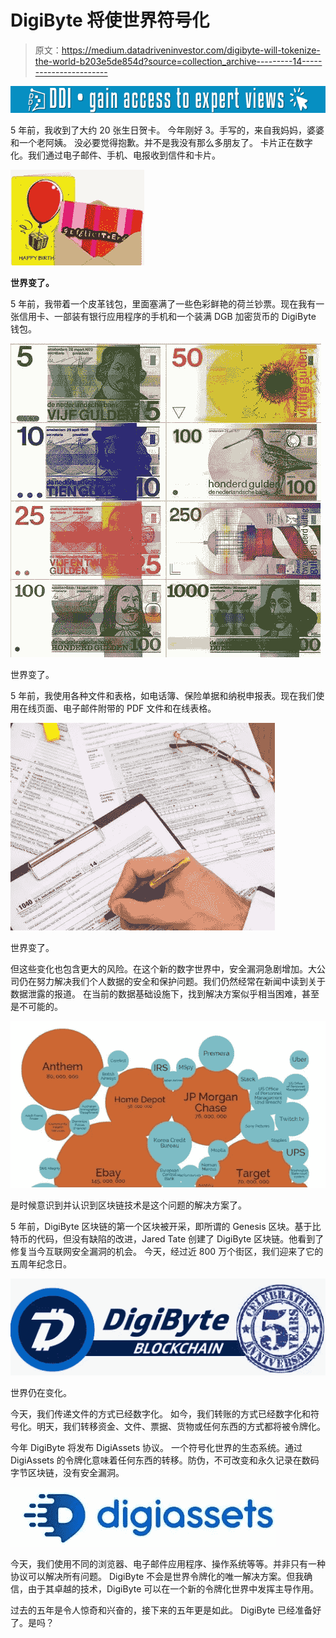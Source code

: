 # DigiByte 将使世界符号化

> 原文：<https://medium.datadriveninvestor.com/digibyte-will-tokenize-the-world-b203e5de854d?source=collection_archive---------14----------------------->

[![](img/fe253c6edadb8854646a76a0e27f85f0.png)](http://www.track.datadriveninvestor.com/1B9E)

5 年前，我收到了大约 20 张生日贺卡。
今年刚好 3。手写的，来自我妈妈，婆婆和一个老阿姨。
没必要觉得抱歉。并不是我没有那么多朋友了。
卡片正在数字化。我们通过电子邮件、手机、电报收到信件和卡片。

![](img/ac90812641340eefc04f3533f51630d2.png)

**世界变了。**

5 年前，我带着一个皮革钱包，里面塞满了一些色彩鲜艳的荷兰钞票。现在我有一张信用卡、一部装有银行应用程序的手机和一个装满 DGB 加密货币的 DigiByte 钱包。

![](img/648c5151a0a6df7a6f3a9cc6ddb6e26b.png)

世界变了。

5 年前，我使用各种文件和表格，如电话簿、保险单据和纳税申报表。现在我们使用在线页面、电子邮件附带的 PDF 文件和在线表格。

![](img/6972269415598a9766ba34b393040178.png)

世界变了。

但这些变化也包含更大的风险。在这个新的数字世界中，安全漏洞急剧增加。大公司仍在努力解决我们个人数据的安全和保护问题。我们仍然经常在新闻中读到关于数据泄露的报道。
在当前的数据基础设施下，找到解决方案似乎相当困难，甚至是不可能的。

![](img/bf22ef65b44308fd54007c0a7cb02c81.png)

是时候意识到并认识到区块链技术是这个问题的解决方案了。

5 年前，DigiByte 区块链的第一个区块被开采，即所谓的 Genesis 区块。基于比特币的代码，但没有缺陷的改进，Jared Tate 创建了 DigiByte 区块链。他看到了修复当今互联网安全漏洞的机会。
今天，经过近 800 万个街区，我们迎来了它的五周年纪念日。

![](img/f8ebc37f9fa8b035e4171089b19237fb.png)

世界仍在变化。

今天，我们传递文件的方式已经数字化。
如今，我们转账的方式已经数字化和符号化。明天，我们转移资金、文件、票据、货物或任何东西的方式都将被令牌化。

今年 DigiByte 将发布 DigiAssets 协议。
一个符号化世界的生态系统。通过 DigiAssets 的令牌化意味着任何东西的转移。防伪，不可改变和永久记录在数码字节区块链，没有安全漏洞。

![](img/b66cb7f824dc7e4ebe8b1faa17a36c2b.png)

今天，我们使用不同的浏览器、电子邮件应用程序、操作系统等等。并非只有一种协议可以解决所有问题。
DigiByte 不会是世界令牌化的唯一解决方案。但我确信，由于其卓越的技术，DigiByte 可以在一个新的令牌化世界中发挥主导作用。

过去的五年是令人惊奇和兴奋的，接下来的五年更是如此。
DigiByte 已经准备好了。是吗？